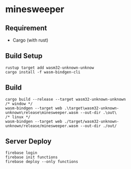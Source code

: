 # minesweeper

## Requirement
* Cargo (with rust)

## Build Setup
```
rustup target add wasm32-unknown-unknow
cargo install -f wasm-bindgen-cli
```

## Build
```
cargo build --release --target wasm32-unknown-unknown
/* window */
wasm-bindgen --target web .\target\wasm32-unknown-unknown\release\minesweeper.wasm --out-dir .\out\
/* linux */
wasm-bindgen --target web ./target/wasm32-unknown-unknown/release/minesweeper.wasm --out-dir ./out/
```

## Server Deploy
```
firebase login
firebase init functions
firebase deploy --only functions
```
